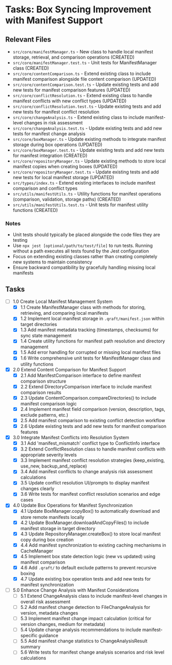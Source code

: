 # Tasks: Box Syncing Improvement with Manifest Support

## Relevant Files

- `src/core/manifestManager.ts` - New class to handle local manifest storage, retrieval, and comparison operations (CREATED)
- `src/core/manifestManager.test.ts` - Unit tests for ManifestManager class (CREATED)
- `src/core/contentComparison.ts` - Extend existing class to include manifest comparison alongside file content comparison (UPDATED)
- `src/core/contentComparison.test.ts` - Update existing tests and add new tests for manifest comparison features (UPDATED)
- `src/core/conflictResolution.ts` - Extend existing class to handle manifest conflicts with new conflict types (UPDATED)
- `src/core/conflictResolution.test.ts` - Update existing tests and add new tests for manifest conflict resolution
- `src/core/changeAnalysis.ts` - Extend existing class to include manifest-level changes in risk assessment
- `src/core/changeAnalysis.test.ts` - Update existing tests and add new tests for manifest change analysis
- `src/core/boxManager.ts` - Update existing methods to integrate manifest storage during box operations (UPDATED)
- `src/core/boxManager.test.ts` - Update existing tests and add new tests for manifest integration (CREATED)
- `src/core/repositoryManager.ts` - Update existing methods to store local manifest copies when creating boxes (UPDATED)
- `src/core/repositoryManager.test.ts` - Update existing tests and add new tests for local manifest storage (UPDATED)
- `src/types/index.ts` - Extend existing interfaces to include manifest comparison and conflict types
- `src/utils/manifestUtils.ts` - Utility functions for manifest operations (comparison, validation, storage paths) (CREATED)
- `src/utils/manifestUtils.test.ts` - Unit tests for manifest utility functions (CREATED)

### Notes

- Unit tests should typically be placed alongside the code files they are testing
- Use `npx jest [optional/path/to/test/file]` to run tests. Running without a path executes all tests found by the Jest configuration
- Focus on extending existing classes rather than creating completely new systems to maintain consistency
- Ensure backward compatibility by gracefully handling missing local manifests

## Tasks

- [ ] 1.0 Create Local Manifest Management System
  - [x] 1.1 Create ManifestManager class with methods for storing, retrieving, and comparing local manifests
  - [x] 1.2 Implement local manifest storage in `.qraft/manifest.json` within target directories
  - [x] 1.3 Add manifest metadata tracking (timestamps, checksums) for sync state management
  - [x] 1.4 Create utility functions for manifest path resolution and directory management
  - [x] 1.5 Add error handling for corrupted or missing local manifest files
  - [x] 1.6 Write comprehensive unit tests for ManifestManager class and utility functions

- [x] 2.0 Extend Content Comparison for Manifest Support
  - [x] 2.1 Add ManifestComparison interface to define manifest comparison structure
  - [x] 2.2 Extend DirectoryComparison interface to include manifest comparison results
  - [x] 2.3 Update ContentComparison.compareDirectories() to include manifest comparison logic
  - [x] 2.4 Implement manifest field comparison (version, description, tags, exclude patterns, etc.)
  - [x] 2.5 Add manifest comparison to existing conflict detection workflow
  - [x] 2.6 Update existing tests and add new tests for manifest comparison features

- [x] 3.0 Integrate Manifest Conflicts into Resolution System
  - [x] 3.1 Add 'manifest_mismatch' conflict type to ConflictInfo interface
  - [x] 3.2 Extend ConflictResolution class to handle manifest conflicts with appropriate severity levels
  - [x] 3.3 Implement manifest conflict resolution strategies (keep_existing, use_new, backup_and_replace)
  - [x] 3.4 Add manifest conflicts to change analysis risk assessment calculations
  - [x] 3.5 Update conflict resolution UI/prompts to display manifest changes clearly
  - [x] 3.6 Write tests for manifest conflict resolution scenarios and edge cases

- [x] 4.0 Update Box Operations for Manifest Synchronization
  - [x] 4.1 Update BoxManager.copyBox() to automatically download and store remote manifests locally
  - [x] 4.2 Update BoxManager.downloadAndCopyFiles() to include manifest storage in target directory
  - [x] 4.3 Update RepositoryManager.createBox() to store local manifest copy during box creation
  - [x] 4.4 Add manifest synchronization to existing caching mechanisms in CacheManager
  - [x] 4.5 Implement box state detection logic (new vs updated) using manifest comparison
  - [x] 4.6 Add `.qraft/` to default exclude patterns to prevent recursive boxing
  - [x] 4.7 Update existing box operation tests and add new tests for manifest synchronization

- [ ] 5.0 Enhance Change Analysis with Manifest Considerations
  - [ ] 5.1 Extend ChangeAnalysis class to include manifest-level changes in overall risk assessment
  - [ ] 5.2 Add manifest change detection to FileChangeAnalysis for version, metadata changes
  - [ ] 5.3 Implement manifest change impact calculation (critical for version changes, medium for metadata)
  - [ ] 5.4 Update change analysis recommendations to include manifest-specific guidance
  - [ ] 5.5 Add manifest change statistics to ChangeAnalysisResult summary
  - [ ] 5.6 Write tests for manifest change analysis scenarios and risk level calculations
